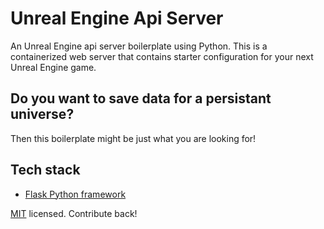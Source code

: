 # Unreal Engine Api Server
An Unreal Engine api server boilerplate using Python. This is a containerized web server that contains starter configuration for your next Unreal Engine game.

## Do you want to save data for a persistant universe?

Then this boilerplate might be just what you are looking for!

## Tech stack

- [Flask Python framework](http://flask.pocoo.org/)

[MIT](https://github.com/rlfrahm/unreal-engine-api/blob/master/LICENSE) licensed. Contribute back!
